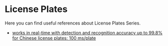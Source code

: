 # License Plates

Here you can find useful references about License Plates Series.

- [works in real-time with detection and recognition accuracy up to 99.8% for Chinese license plates: 100 ms/plate](https://github.com/zhubenfu/License-Plate-Detect-Recognition-via-Deep-Neural-Networks-accuracy-up-to-99.9)

  

